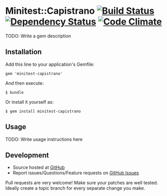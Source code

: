 # Minitest::Capistrano [![Build Status](https://secure.travis-ci.org/fnichol/minitest-capistrano.png)](http://travis-ci.org/fnichol/minitest-capistrano) [![Dependency Status](https://gemnasium.com/fnichol/minitest-capistrano.png)](https://gemnasium.com/fnichol/minitest-capistrano) [![Code Climate](https://codeclimate.com/badge.png)](https://codeclimate.com/github/fnichol/minitest-capistrano)

TODO: Write a gem description

## Installation

Add this line to your application's Gemfile:

    gem 'minitest-capistrano'

And then execute:

    $ bundle

Or install it yourself as:

    $ gem install minitest-capistrano

## Usage

TODO: Write usage instructions here

## <a name="development"></a> Development

* Source hosted at [GitHub][repo]
* Report issues/Questions/Feature requests on [GitHub Issues][issues]

Pull requests are very welcome! Make sure your patches are well tested.
Ideally create a topic branch for every separate change you make.

[repo]:         https://github.com/fnichol/minitest-capistrano
[issues]:       https://github.com/fnichol/minitest-capistrano/issues
